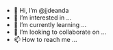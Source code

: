 - 👋 Hi, I’m @jjdeanda
- 👀 I’m interested in ...
- 🌱 I’m currently learning ...
- 💞️ I’m looking to collaborate on ...
- 📫 How to reach me ...

<!---
jjdeanda/jjdeanda is a ✨ special ✨ repository because its `README.md` (this file) appears on your GitHub profile.
You can click the Preview link to take a look at your changes.
--->
